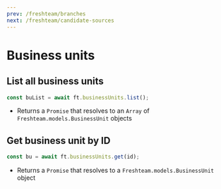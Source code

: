 ```yaml
---
prev: /freshteam/branches
next: /freshteam/candidate-sources
---
```


# Business units

## List all business units

```js
const buList = await ft.businessUnits.list();
```

- Returns a `Promise` that resolves to an `Array` of `Freshteam.models.BusinessUnit` objects

## Get business unit by ID

```js
const bu = await ft.businessUnits.get(id);
```

- Returns a `Promise` that resolves to a `Freshteam.models.BusinessUnit` object
